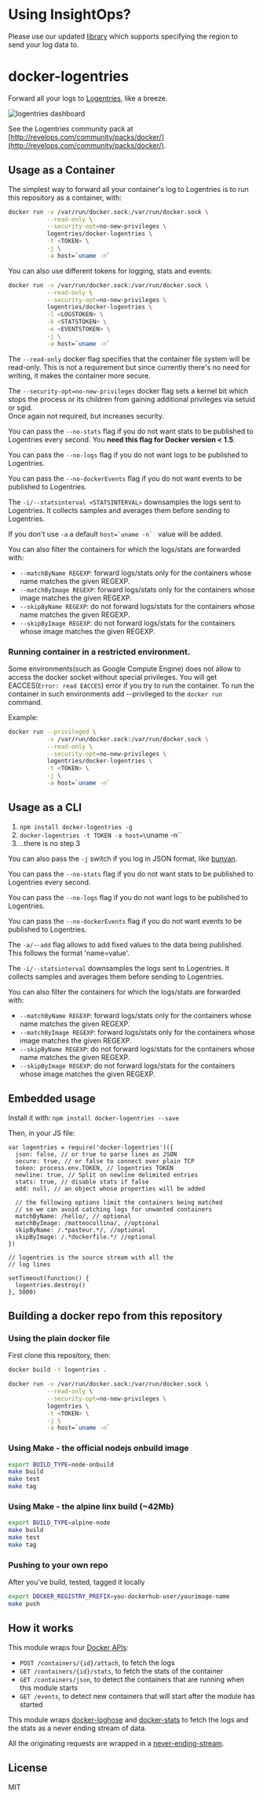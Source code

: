 # Using InsightOps?
Please use our updated [library](https://github.com/rapid7/r7insight_docker) which supports specifying the region to send your log data to.

# docker-logentries

Forward all your logs to [Logentries](https://logentries.com), like a breeze.

![logentries dashboard](https://raw.githubusercontent.com/nearform/docker-logentries/master/dashboard.png)

See the Logentries community pack at [http://revelops.com/community/packs/docker/](http://revelops.com/community/packs/docker/).

## Usage as a Container

The simplest way to forward all your container's log to Logentries is to
run this repository as a container, with:

```sh
docker run -v /var/run/docker.sock:/var/run/docker.sock \
           --read-only \
           --security-opt=no-new-privileges \
           logentries/docker-logentries \
           -t <TOKEN> \
           -j \
           -a host=`uname -n`
```

You can also use different tokens for logging, stats and events:
```sh
docker run -v /var/run/docker.sock:/var/run/docker.sock \
           --read-only \
           --security-opt=no-new-privileges \
           logentries/docker-logentries \
           -l <LOGSTOKEN> \
           -k <STATSTOKEN> \
           -e <EVENTSTOKEN> \
           -j \
           -a host=`uname -n`
```

The `--read-only` docker flag specifies that the container file system will be read-only.
This is not a requirement but since currently there's no need for writing, it makes the container more secure.

The `--security-opt=no-new-privileges` docker flag sets a kernel bit which stops the process or its children
from gaining additional privileges via setuid or sgid.  
Once again not required, but increases security.

You can pass the `--no-stats` flag if you do not want stats to be
published to Logentries every second. You __need this flag for Docker
version < 1.5__.

You can pass the `--no-logs` flag if you do not want logs to be published to Logentries.

You can pass the `--no-dockerEvents` flag if you do not want events to be
published to Logentries.

The `-i/--statsinterval <STATSINTERVAL>` downsamples the logs sent to Logentries. It collects samples and averages them before sending to Logentries.

If you don't use `-a` a default ``host=`uname -n` `` value will be added.

You can also filter the containers for which the logs/stats are
forwarded with:

* `--matchByName REGEXP`: forward logs/stats only for the containers whose name matches the given REGEXP.
* `--matchByImage REGEXP`: forward logs/stats only for the containers whose image matches the given REGEXP.
* `--skipByName REGEXP`: do not forward logs/stats for the containers whose name matches the given REGEXP.
* `--skipByImage REGEXP`: do not forward logs/stats for the containers whose image matches the given REGEXP.

### Running container in a restricted environment.
Some environments(such as Google Compute Engine) does not allow to access the docker socket without special privileges. You will get EACCES(`Error: read EACCES`) error if you try to run the container.
To run the container in such environments add --privileged to the `docker run` command.

Example:
```sh
docker run --privileged \
           -v /var/run/docker.sock:/var/run/docker.sock \
           --read-only \
           --security-opt=no-new-privileges \
           logentries/docker-logentries \
           -t <TOKEN> \
           -j \
           -a host=`uname -n`
```

## Usage as a CLI

1. `npm install docker-logentries -g`
2. `docker-logentries -t TOKEN -a host=\`uname -n\``
3. ..there is no step 3

You can also pass the `-j` switch if you log in JSON format, like
[bunyan](http://npm.im/bunyan).

You can pass the `--no-stats` flag if you do not want stats to be
published to Logentries every second.

You can pass the `--no-logs` flag if you do not want logs to be published to Logentries.

You can pass the `--no-dockerEvents` flag if you do not want events to be
published to Logentries.

The `-a/--add` flag allows to add fixed values to the data being
published. This follows the format 'name=value'.

The `-i/--statsinterval` downsamples the logs sent to Logentries. It collects samples and averages them before sending to Logentries.

You can also filter the containers for which the logs/stats are
forwarded with:

* `--matchByName REGEXP`: forward logs/stats only for the containers whose name matches the given REGEXP.
* `--matchByImage REGEXP`: forward logs/stats only for the containers whose image matches the given REGEXP.
* `--skipByName REGEXP`: do not forward logs/stats for the containers whose name matches the given REGEXP.
* `--skipByImage REGEXP`: do not forward logs/stats for the containers whose image matches the given REGEXP.

## Embedded usage

Install it with: `npm install docker-logentries --save`

Then, in your JS file:

```
var logentries = require('docker-logentries')({
  json: false, // or true to parse lines as JSON
  secure: true, // or false to connect over plain TCP
  token: process.env.TOKEN, // logentries TOKEN
  newline: true, // Split on newline delimited entries
  stats: true, // disable stats if false
  add: null, // an object whose properties will be added

  // the following options limit the containers being matched
  // so we can avoid catching logs for unwanted containers
  matchByName: /hello/, // optional
  matchByImage: /matteocollina/, //optional
  skipByName: /.*pasteur.*/, //optional
  skipByImage: /.*dockerfile.*/ //optional
})

// logentries is the source stream with all the
// log lines

setTimeout(function() {
  logentries.destroy()
}, 5000)
```

## Building a docker repo from this repository

### Using the plain docker file
First clone this repository, then:

```bash
docker build -t logentries .

docker run -v /var/run/docker.sock:/var/run/docker.sock \
           --read-only \
           --security-opt=no-new-privileges \
           logentries \
           -t <TOKEN> \
           -j \
           -a host=`uname -n`
```
### Using Make - the official nodejs onbuild image 
```bash
export BUILD_TYPE=node-onbuild
make build
make test
make tag
```

### Using Make - the alpine linx build (~42Mb)
```bash
export BUILD_TYPE=alpine-node
make build
make test
make tag
```

### Pushing to your own repo
After you've build, tested, tagged it locally
```bash
export DOCKER_REGISTRY_PREFIX=you-dockerhub-user/yourimage-name
make push
```

## How it works

This module wraps four [Docker
APIs](https://docs.docker.com/reference/api/docker_remote_api_v1.17/):

* `POST /containers/{id}/attach`, to fetch the logs
* `GET /containers/{id}/stats`, to fetch the stats of the container
* `GET /containers/json`, to detect the containers that are running when
  this module starts
* `GET /events`, to detect new containers that will start after the
  module has started

This module wraps
[docker-loghose](https://github.com/mcollina/docker-loghose) and
[docker-stats](https://github.com/pelger/docker-stats) to fetch the logs
and the stats as a never ending stream of data.

All the originating requests are wrapped in a
[never-ending-stream](https://github.com/mcollina/never-ending-stream).


## License

MIT

